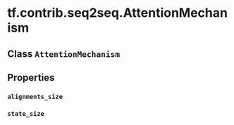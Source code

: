 <div itemscope itemtype="http://developers.google.com/ReferenceObject">
<meta itemprop="name" content="tf.contrib.seq2seq.AttentionMechanism" />
<meta itemprop="path" content="Stable" />
<meta itemprop="property" content="alignments_size"/>
<meta itemprop="property" content="state_size"/>
</div>

# tf.contrib.seq2seq.AttentionMechanism

## Class `AttentionMechanism`





## Properties

<h3 id="alignments_size"><code>alignments_size</code></h3>



<h3 id="state_size"><code>state_size</code></h3>





